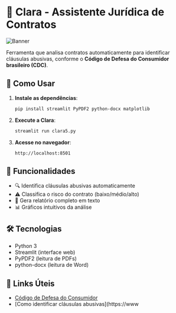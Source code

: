 # 📜 Clara - Assistente Jurídica de Contratos

![Banner](https://img.icons8.com/color/96/000000/contract.png)

Ferramenta que analisa contratos automaticamente para identificar cláusulas abusivas, conforme o **Código de Defesa do Consumidor brasileiro (CDC)**.

## 🚀 Como Usar

1. **Instale as dependências**:
   ```bash
   pip install streamlit PyPDF2 python-docx matplotlib
   ```

2. **Execute a Clara**:
   ```bash
   streamlit run clara5.py
   ```

3. **Acesse no navegador**:
   ```
   http://localhost:8501
   ```

## 🌟 Funcionalidades
- 🔍 Identifica cláusulas abusivas automaticamente
- ⚠️ Classifica o risco do contrato (baixo/médio/alto)
- 📄 Gera relatório completo em texto
- 📊 Gráficos intuitivos da análise

## 🛠️ Tecnologias
- Python 3
- Streamlit (interface web)
- PyPDF2 (leitura de PDFs)
- python-docx (leitura de Word)

## 📌 Links Úteis
- [Código de Defesa do Consumidor](http://www.planalto.gov.br/ccivil_03/leis/l8078compilado.htm)
- [Como identificar cláusulas abusivas](https://www
